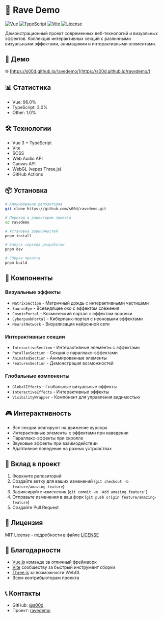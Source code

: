 # 🌌 Rave Demo

[![Vue](https://img.shields.io/badge/Vue-3.0-4FC08D?style=flat&logo=vue.js&logoColor=white)](https://vuejs.org/)
[![TypeScript](https://img.shields.io/badge/TypeScript-5.0-3178C6?style=flat&logo=typescript&logoColor=white)](https://www.typescriptlang.org/)
[![Vite](https://img.shields.io/badge/Vite-5.0-646CFF?style=flat&logo=vite&logoColor=white)](https://vitejs.dev/)
[![License](https://img.shields.io/badge/License-MIT-green.svg)](LICENSE)

Демонстрационный проект современных веб-технологий и визуальных эффектов. Коллекция интерактивных секций с различными визуальными эффектами, анимациями и интерактивными элементами.

## 🚀 Демо

🌐 [https://s00d.github.io/ravedemo/](https://s00d.github.io/ravedemo/)

## 📊 Статистика

- Vue: 96.0%
- TypeScript: 3.0%
- Other: 1.0%

## 🛠 Технологии

- Vue 3 + TypeScript
- Vite
- SCSS
- Web Audio API
- Canvas API
- WebGL (через Three.js)
- GitHub Actions

## 📦 Установка

```bash
# Клонирование репозитория
git clone https://github.com/s00d/ravedemo.git

# Переход в директорию проекта
cd ravedemo

# Установка зависимостей
pnpm install

# Запуск сервера разработки
pnpm dev

# Сборка проекта
pnpm build
```

## 🎨 Компоненты

### Визуальные эффекты
- `MatrixSection` - Матричный дождь с интерактивными частицами
- `SauronEye` - Всевидящее око с эффектом слежения
- `CosmicPortal` - Космический портал с эффектом воронки
- `CyberpunkPortal` - Киберпанк-портал с неоновыми эффектами
- `NeuralNetwork` - Визуализация нейронной сети

### Интерактивные секции
- `InteractiveSection` - Интерактивные элементы с эффектами
- `ParallaxSection` - Секция с параллакс-эффектами
- `AnimatedSection` - Анимированные элементы
- `FeaturesSection` - Демонстрация возможностей

### Глобальные компоненты
- `GlobalEffects` - Глобальные визуальные эффекты
- `InteractiveEffects` - Интерактивные эффекты
- `VisibilityWrapper` - Компонент для управления видимостью

## 🎮 Интерактивность

- Все секции реагируют на движение курсора
- Интерактивные элементы с эффектами при наведении
- Параллакс-эффекты при скролле
- Звуковые эффекты при взаимодействии
- Адаптивное поведение на разных устройствах

## 🤝 Вклад в проект

1. Форкните репозиторий
2. Создайте ветку для ваших изменений (`git checkout -b feature/amazing-feature`)
3. Зафиксируйте изменения (`git commit -m 'Add amazing feature'`)
4. Отправьте изменения в ваш форк (`git push origin feature/amazing-feature`)
5. Создайте Pull Request

## 📝 Лицензия

MIT License - подробности в файле [LICENSE](LICENSE)

## 👏 Благодарности

- [Vue.js](https://vuejs.org/) команде за отличный фреймворк
- [Vite](https://vitejs.dev/) сообществу за быстрый инструмент сборки
- [Three.js](https://threejs.org/) за возможности WebGL
- Всем контрибьюторам проекта

## 📞 Контакты

- GitHub: [@s00d](https://github.com/s00d)
- Проект: [ravedemo](https://github.com/s00d/ravedemo)
